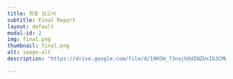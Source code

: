 ```yaml
---
title: 최종 보고서
subtitle: Final Report
layout: default
modal-id: 2
img: final.png
thumbnail: final.png
alt: image-alt
description: "https://drive.google.com/file/d/19H3H_73najhOdINZUxIb3CMWBhF4OMtM/view?usp=sharing"

---
```


